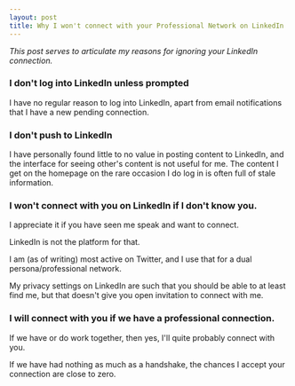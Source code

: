 ```yaml
---
layout: post
title: Why I won't connect with your Professional Network on LinkedIn
---
```


*This post serves to articulate my reasons for ignoring your LinkedIn connection.*

### I don't log into LinkedIn unless prompted

I have no regular reason to log into LinkedIn, apart from email notifications that I have a new pending connection. 

### I don't push to LinkedIn

I have personally found little to no value in posting content to LinkedIn, and the interface for seeing other's content is not useful for me. The content I get on the homepage on the rare occasion I do log in is often full of stale information. 


### I won't connect with you on LinkedIn if I don't know you. 

I appreciate it if you have seen me speak and want to connect. 

LinkedIn is not the platform for that. 

I am (as of writing) most active on Twitter, and I use that for a dual persona/professional network. 

My privacy settings on LinkedIn are such that you should be able to at least find me, but that doesn't give you open invitation to connect with me. 

### I will connect with you if we have a professional connection. 

If we have or do work together, then yes, I'll quite probably connect with you. 

If we have had nothing as much as a handshake, the chances I accept your connection are close to zero. 


